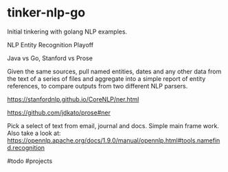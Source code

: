 # tinker-nlp-go
Initial tinkering with golang NLP examples.

NLP Entity Recognition Playoff

Java vs Go, Stanford vs Prose

Given the same sources, pull named entities, dates and any other data from the text of a series of files and aggregate into a simple report of entity references, to compare outputs from two different NLP parsers.

https://stanfordnlp.github.io/CoreNLP/ner.html

https://github.com/jdkato/prose#ner

Pick a select of text from email, journal and docs.
Simple main frame work.
Also take a look at: https://opennlp.apache.org/docs/1.9.0/manual/opennlp.html#tools.namefind.recognition

#todo
#projects

